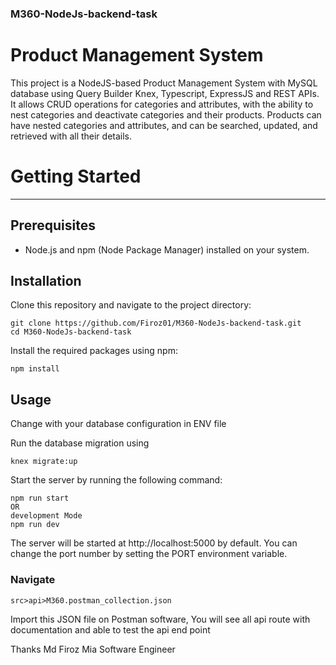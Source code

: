 ### M360-NodeJs-backend-task

# Product Management System
This project is a NodeJS-based Product Management System with MySQL database using Query Builder Knex, Typescript, ExpressJS and REST APIs. It allows CRUD operations for categories and attributes, with the ability to nest categories and deactivate categories and their products. Products can have nested categories and attributes, and can be searched, updated, and retrieved with all their details.

# Getting Started
***

## Prerequisites

* Node.js and npm (Node Package Manager) installed on your system.

## Installation

Clone this repository and navigate to the project directory:

```
git clone https://github.com/Firoz01/M360-NodeJs-backend-task.git
cd M360-NodeJs-backend-task

```
Install the required packages using npm:
```
npm install
```

## Usage

Change with your database configuration in ENV file

Run the database migration using 
```
knex migrate:up
```

Start the server by running the following command:

```
npm run start
OR
development Mode
npm run dev

```
The server will be started at http://localhost:5000 by default. You can change the port number by setting the PORT environment variable.

### Navigate 
```
src>api>M360.postman_collection.json
```
Import this JSON file on Postman software, You will see all api route with documentation and able to test the api end point



Thanks
Md Firoz Mia
Software Engineer
